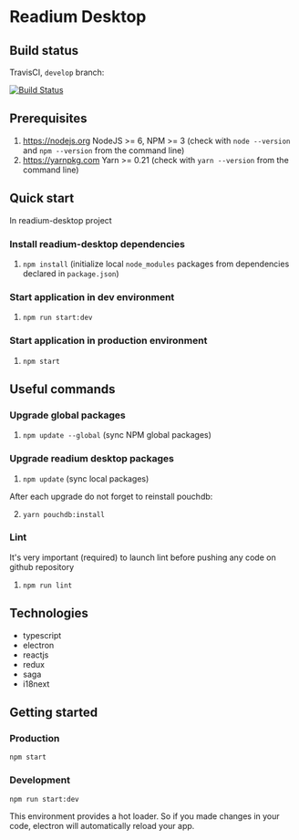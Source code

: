 # Readium Desktop

## Build status

TravisCI, `develop` branch:

[![Build Status](https://travis-ci.org/edrlab/readium-desktop.svg?branch=master)](https://travis-ci.org/edrlab/readium-desktop)

## Prerequisites

1) https://nodejs.org NodeJS >= 6, NPM >= 3 (check with `node --version` and `npm --version` from the command line)
2) https://yarnpkg.com Yarn >= 0.21 (check with `yarn --version` from the command line)

## Quick start

In readium-desktop project

### Install readium-desktop dependencies

1) `npm install` (initialize local `node_modules` packages from dependencies declared in `package.json`)

### Start application in dev environment

1) `npm run start:dev`

### Start application in production environment

1) `npm start`

## Useful commands

### Upgrade global packages

1) `npm update --global` (sync NPM global packages)

### Upgrade readium desktop packages

1) `npm update` (sync local packages)

After each upgrade do not forget to reinstall pouchdb:

2) `yarn pouchdb:install`

### Lint

It's very important (required) to launch lint before pushing any code on github repository

1) `npm run lint`

## Technologies

* typescript
* electron
* reactjs
* redux
* saga
* i18next

## Getting started

### Production

```
npm start
```

### Development

```
npm run start:dev
```

This environment provides a hot loader.
So if you made changes in your code, electron will automatically reload
your app.
